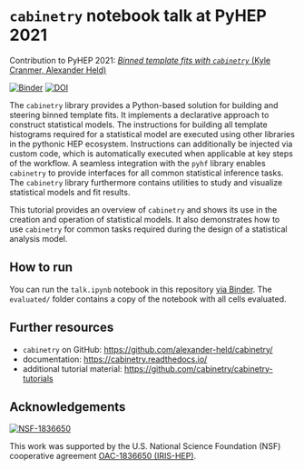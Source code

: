 # `cabinetry` notebook talk at PyHEP 2021

Contribution to PyHEP 2021: [*Binned template fits with `cabinetry`* (Kyle Cranmer, Alexander Held)](https://indico.cern.ch/event/1019958/contributions/4421868/)

[![Binder](https://mybinder.org/badge_logo.svg)](https://mybinder.org/v2/gh/alexander-held/PyHEP-2021-cabinetry/HEAD?filepath=talk.ipynb)
[![DOI](https://zenodo.org/badge/DOI/10.5281/zenodo.5076505.svg)](https://doi.org/10.5281/zenodo.5076505)

The `cabinetry` library provides a Python-based solution for building and steering binned template fits. It implements a declarative approach to construct statistical models. The instructions for building all template histograms required for a statistical model are executed using other libraries in the pythonic HEP ecosystem. Instructions can additionally be injected via custom code, which is automatically executed when applicable at key steps of the workflow. A seamless integration with the `pyhf` library enables `cabinetry` to provide interfaces for all common statistical inference tasks. The `cabinetry` library furthermore contains utilities to study and visualize statistical models and fit results.

This tutorial provides an overview of `cabinetry` and shows its use in the creation and operation of statistical models. It also demonstrates how to use `cabinetry` for common tasks required during the design of a statistical analysis model.

## How to run

You can run the `talk.ipynb` notebook in this repository [via Binder](https://mybinder.org/v2/gh/alexander-held/PyHEP-2021-cabinetry/HEAD?filepath=talk.ipynb). The `evaluated/` folder contains a copy of the notebook with all cells evaluated.

## Further resources
- `cabinetry` on GitHub: https://github.com/alexander-held/cabinetry/
- documentation: https://cabinetry.readthedocs.io/
- additional tutorial material: https://github.com/cabinetry/cabinetry-tutorials

## Acknowledgements

[![NSF-1836650](https://img.shields.io/badge/NSF-1836650-blue.svg)](https://nsf.gov/awardsearch/showAward?AWD_ID=1836650)

This work was supported by the U.S. National Science Foundation (NSF) cooperative agreement [OAC-1836650 (IRIS-HEP)](https://nsf.gov/awardsearch/showAward?AWD_ID=1836650).
